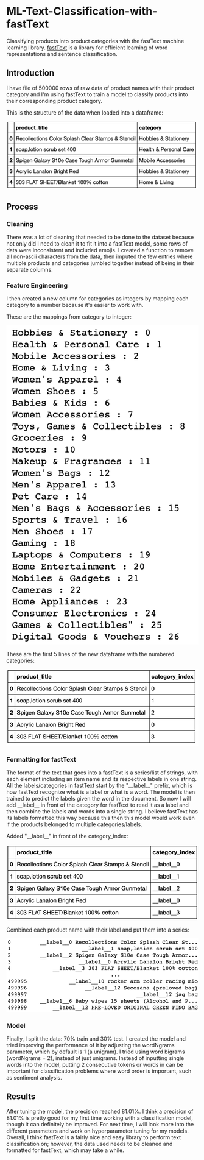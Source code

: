 # ML-Text-Classification-with-fastText
Classifying products into product categories with the fastText machine learning library. [fastText](https://fasttext.cc/docs/en/support.html) is a library for efficient learning of word representations and sentence classification.

## Introduction
I have file of 500000 rows of raw data of product names with their product category and I'm using fastText to train a model to classify products into their corresponding product category.

This is the structure of the data when loaded into a dataframe:

![data](pics/data.jpeg)

## Process

### Cleaning
There was a lot of cleaning that needed to be done to the dataset because not only did I need to clean it to fit it into a fastText model, some rows of data were inconsistent and included emojis. I created a function to remove all non-ascii characters from the data, then imputed the few entries where multiple products and categories jumbled together instead of being in their separate columns.

### Feature Engineering
I then created a new column for categories as integers by mapping each category to a number because it's easier to work with. 

These are the mappings from category to integer:

![data](pics/mapping.jpeg)

These are the first 5 lines of the new dataframe with the numbered categories:

![data](pics/data2.jpeg)

### Formatting for fastText
The format of the text that goes into a fastText is a series/list of strings, with each element including an item name and its respective labels in one string. All the labels/categories in fastText start by the "\_\_label\_\_" prefix, which is how fastText recognize what is a label or what is a word. The model is then trained to predict the labels given the word in the document. So now I will add \_\_label\_\_ in front of the category for fastText to read it as a label and then combine the labels and words into a single string. I believe fastText has its labels formatted this way because this then this model would work even if the products belonged to multiple categories/labels.

Added "\_\_label\_\_" in front of the category_index:

![data](pics/data3.jpeg)

Combined each product name with their label and put them into a series:

![data](pics/formatted.jpeg)

### Model
Finally, I split the data: 70% train and 30% test. I created the model and tried improving the performance of it by adjusting the wordNgrams parameter, which by default is 1 (a unigram). I tried using word bigrams (wordNgrams = 2), instead of just unigrams. Instead of inputting single words into the model, putting 2 consecutive tokens or words in can be important for classification problems where word order is important, such as sentiment analysis.

## Results
After tuning the model, the precision reached 81.01%. I think a precision of 81.01% is pretty good for my first time working with a classification model, though it can definitely be improved. For next time, I will look more into the different parameters and work on hyperparameter tuning for my models. Overall, I think fastText is a fairly nice and easy library to perform text classification on; however, the data used needs to be cleaned and formatted for fastText, which may take a while.
